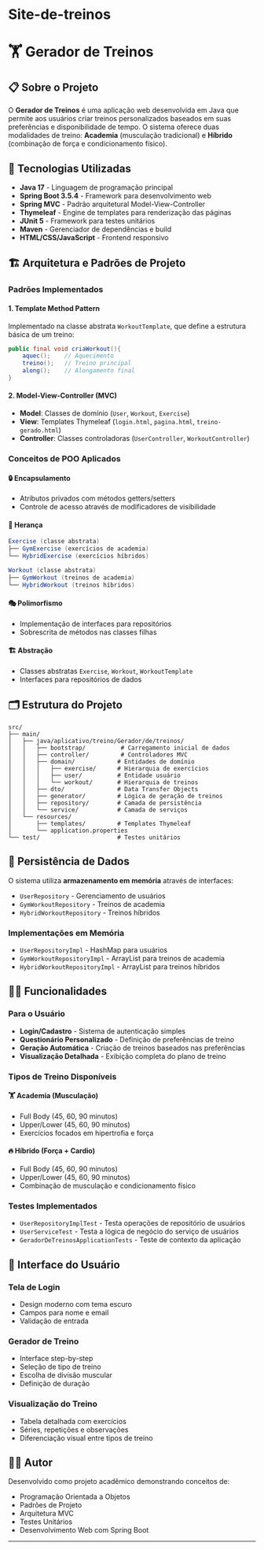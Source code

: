 # Site-de-treinos
# 🏋️ Gerador de Treinos

## 📋 Sobre o Projeto

O **Gerador de Treinos** é uma aplicação web desenvolvida em Java que permite aos usuários criar treinos personalizados baseados em suas preferências e disponibilidade de tempo. O sistema oferece duas modalidades de treino: **Academia** (musculação tradicional) e **Híbrido** (combinação de força e condicionamento físico).

## 🚀 Tecnologias Utilizadas

- **Java 17** - Linguagem de programação principal
- **Spring Boot 3.5.4** - Framework para desenvolvimento web
- **Spring MVC** - Padrão arquitetural Model-View-Controller
- **Thymeleaf** - Engine de templates para renderização das páginas
- **JUnit 5** - Framework para testes unitários
- **Maven** - Gerenciador de dependências e build
- **HTML/CSS/JavaScript** - Frontend responsivo

## 🏗️ Arquitetura e Padrões de Projeto

### Padrões Implementados

#### 1. **Template Method Pattern**
Implementado na classe abstrata `WorkoutTemplate`, que define a estrutura básica de um treino:
```java
public final void criaWorkout(){
    aquec();    // Aquecimento
    treino();   // Treino principal
    along();    // Alongamento final
}
```

#### 2. **Model-View-Controller (MVC)**
- **Model**: Classes de domínio (`User`, `Workout`, `Exercise`)
- **View**: Templates Thymeleaf (`login.html`, `pagina.html`, `treino-gerado.html`)
- **Controller**: Classes controladoras (`UserController`, `WorkoutController`)

### Conceitos de POO Aplicados

#### 🔒 **Encapsulamento**
- Atributos privados com métodos getters/setters
- Controle de acesso através de modificadores de visibilidade

#### 🧬 **Herança**
```java
Exercise (classe abstrata)
├── GymExercise (exercícios de academia)
└── HybridExercise (exercícios híbridos)

Workout (classe abstrata)
├── GymWorkout (treinos de academia)
└── HybridWorkout (treinos híbridos)
```

#### 🎭 **Polimorfismo**
- Implementação de interfaces para repositórios
- Sobrescrita de métodos nas classes filhas

#### 🏗️ **Abstração**
- Classes abstratas `Exercise`, `Workout`, `WorkoutTemplate`
- Interfaces para repositórios de dados

## 🗂️ Estrutura do Projeto

```
src/
├── main/
│   ├── java/aplicativo/treino/Gerador/de/treinos/
│   │   ├── bootstrap/          # Carregamento inicial de dados
│   │   ├── controller/         # Controladores MVC
│   │   ├── domain/            # Entidades de domínio
│   │   │   ├── exercise/      # Hierarquia de exercícios
│   │   │   ├── user/          # Entidade usuário
│   │   │   └── workout/       # Hierarquia de treinos
│   │   ├── dto/               # Data Transfer Objects
│   │   ├── generator/         # Lógica de geração de treinos
│   │   ├── repository/        # Camada de persistência
│   │   └── service/           # Camada de serviços
│   └── resources/
│       ├── templates/         # Templates Thymeleaf
│       └── application.properties
└── test/                      # Testes unitários
```

## 💾 Persistência de Dados

O sistema utiliza **armazenamento em memória** através de interfaces:

- `UserRepository` - Gerenciamento de usuários
- `GymWorkoutRepository` - Treinos de academia
- `HybridWorkoutRepository` - Treinos híbridos

### Implementações em Memória
- `UserRepositoryImpl` - HashMap para usuários
- `GymWorkoutRepositoryImpl` - ArrayList para treinos de academia
- `HybridWorkoutRepositoryImpl` - ArrayList para treinos híbridos

## 🏃‍♂️ Funcionalidades

### Para o Usuário
- **Login/Cadastro** - Sistema de autenticação simples
- **Questionário Personalizado** - Definição de preferências de treino
- **Geração Automática** - Criação de treinos baseados nas preferências
- **Visualização Detalhada** - Exibição completa do plano de treino

### Tipos de Treino Disponíveis

#### 🏋️ **Academia (Musculação)**
- Full Body (45, 60, 90 minutos)
- Upper/Lower (45, 60, 90 minutos)
- Exercícios focados em hipertrofia e força

#### 🔥 **Híbrido (Força + Cardio)**
- Full Body (45, 60, 90 minutos)
- Upper/Lower (45, 60, 90 minutos)
- Combinação de musculação e condicionamento físico

### Testes Implementados
- `UserRepositoryImplTest` - Testa operações de repositório de usuários
- `UserServiceTest` - Testa a lógica de negócio do serviço de usuários
- `GeradorDeTreinosApplicationTests` - Teste de contexto da aplicação

## 📱 Interface do Usuário

### Tela de Login
- Design moderno com tema escuro
- Campos para nome e email
- Validação de entrada

### Gerador de Treino
- Interface step-by-step
- Seleção de tipo de treino
- Escolha de divisão muscular
- Definição de duração

### Visualização do Treino
- Tabela detalhada com exercícios
- Séries, repetições e observações
- Diferenciação visual entre tipos de treino

## 👨‍💻 Autor

Desenvolvido como projeto acadêmico demonstrando conceitos de:
- Programação Orientada a Objetos
- Padrões de Projeto
- Arquitetura MVC
- Testes Unitários
- Desenvolvimento Web com Spring Boot


---

